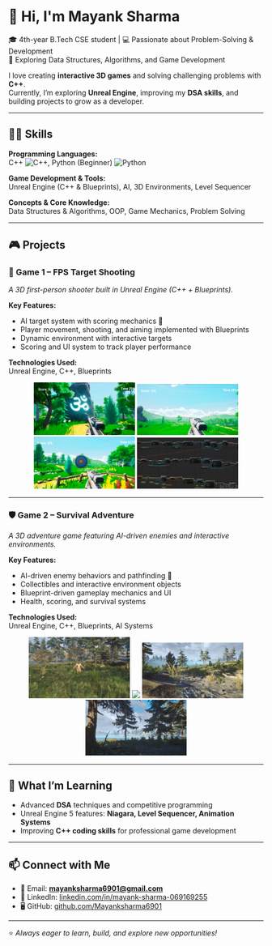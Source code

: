 # 👋 Hi, I'm Mayank Sharma  

🎓 4th-year B.Tech CSE student | 💻 Passionate about Problem-Solving & Development  
🚀 Exploring Data Structures, Algorithms, and Game Development  

I love creating **interactive 3D games** and solving challenging problems with **C++**.  
Currently, I’m exploring **Unreal Engine**, improving my **DSA skills**, and building projects to grow as a developer.  

---

## 🧑‍💻 Skills

**Programming Languages:**  
C++ ![C++](https://img.shields.io/badge/C++-00599C?style=flat&logo=c%2B%2B&logoColor=white), Python (Beginner) ![Python](https://img.shields.io/badge/Python-3776AB?style=flat&logo=python&logoColor=white)  

**Game Development & Tools:**  
Unreal Engine (C++ & Blueprints), AI, 3D Environments, Level Sequencer  

**Concepts & Core Knowledge:**  
Data Structures & Algorithms, OOP, Game Mechanics, Problem Solving  

---

## 🎮 Projects  

### 🎯 Game 1 – FPS Target Shooting  
*A 3D first-person shooter built in Unreal Engine (C++ + Blueprints).*  

**Key Features:**  
- AI target system with scoring mechanics 🎯  
- Player movement, shooting, and aiming implemented with Blueprints  
- Dynamic environment with interactive targets  
- Scoring and UI system to track player performance  

**Technologies Used:**  
Unreal Engine, C++, Blueprints  

<div align="center">
  <img src="https://github.com/Mayanksharma6901/Mayanksharma6901/blob/main/assets/Screenshot_20240725_225537.png" width="200"/>
  <img src="https://github.com/Mayanksharma6901/Mayanksharma6901/blob/main/assets/Screenshot_20240725_230006.png" width="200"/>
  <img src="https://github.com/Mayanksharma6901/Mayanksharma6901/blob/main/assets/Screenshot_20240725_230226.png" width="200"/>
  <img src="https://github.com/Mayanksharma6901/Mayanksharma6901/blob/main/assets/Screenshot_20240725_230713.png" width="200"/>
</div>

---

### 🛡️ Game 2 – Survival Adventure  
*A 3D adventure game featuring AI-driven enemies and interactive environments.*  

**Key Features:**  
- AI-driven enemy behaviors and pathfinding 🤖  
- Collectibles and interactive environment objects  
- Blueprint-driven gameplay mechanics and UI  
- Health, scoring, and survival systems  

**Technologies Used:**  
Unreal Engine, C++, Blueprints, AI Systems  

<div align="center">
  <img src="https://github.com/Mayanksharma6901/Mayanksharma6901/blob/main/assets/Screenshot_20241115_233427.png" width="200"/>
  <img src="https://github.com/Mayanksharma6901/Mayanksharma6901/blob/main/assets/Screenshot_20241115_233057.png" width="200"/>
  <img src="https://github.com/Mayanksharma6901/Mayanksharma6901/blob/main/assets/Screenshot_20241006_230713.png" width="200"/>
  <img src="https://github.com/Mayanksharma6901/Mayanksharma6901/blob/main/assets/Screenshot_20241006_230759.png" width="200"/>
</div>

---

## 🚀 What I’m Learning

- Advanced **DSA** techniques and competitive programming  
- Unreal Engine 5 features: **Niagara, Level Sequencer, Animation Systems**  
- Improving **C++ coding skills** for professional game development  

---

## 📫 Connect with Me  

- 📧 Email: **mayanksharma6901@gmail.com**  
- 💼 LinkedIn: [linkedin.com/in/mayank-sharma-069169255](https://www.linkedin.com/in/mayank-sharma-069169255)  
- 🖥️ GitHub: [github.com/Mayanksharma6901](https://github.com/Mayanksharma6901)  

---

⭐ *Always eager to learn, build, and explore new opportunities!*  
